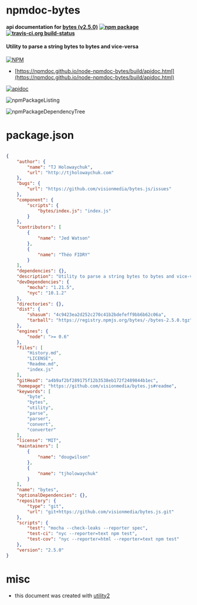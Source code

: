 # npmdoc-bytes

#### api documentation for  [bytes (v2.5.0)](https://github.com/visionmedia/bytes.js#readme)  [![npm package](https://img.shields.io/npm/v/npmdoc-bytes.svg?style=flat-square)](https://www.npmjs.org/package/npmdoc-bytes) [![travis-ci.org build-status](https://api.travis-ci.org/npmdoc/node-npmdoc-bytes.svg)](https://travis-ci.org/npmdoc/node-npmdoc-bytes)

#### Utility to parse a string bytes to bytes and vice-versa

[![NPM](https://nodei.co/npm/bytes.png?downloads=true&downloadRank=true&stars=true)](https://www.npmjs.com/package/bytes)

- [https://npmdoc.github.io/node-npmdoc-bytes/build/apidoc.html](https://npmdoc.github.io/node-npmdoc-bytes/build/apidoc.html)

[![apidoc](https://npmdoc.github.io/node-npmdoc-bytes/build/screenCapture.buildCi.browser.%252Ftmp%252Fbuild%252Fapidoc.html.png)](https://npmdoc.github.io/node-npmdoc-bytes/build/apidoc.html)

![npmPackageListing](https://npmdoc.github.io/node-npmdoc-bytes/build/screenCapture.npmPackageListing.svg)

![npmPackageDependencyTree](https://npmdoc.github.io/node-npmdoc-bytes/build/screenCapture.npmPackageDependencyTree.svg)



# package.json

```json

{
    "author": {
        "name": "TJ Holowaychuk",
        "url": "http://tjholowaychuk.com"
    },
    "bugs": {
        "url": "https://github.com/visionmedia/bytes.js/issues"
    },
    "component": {
        "scripts": {
            "bytes/index.js": "index.js"
        }
    },
    "contributors": [
        {
            "name": "Jed Watson"
        },
        {
            "name": "Théo FIDRY"
        }
    ],
    "dependencies": {},
    "description": "Utility to parse a string bytes to bytes and vice-versa",
    "devDependencies": {
        "mocha": "1.21.5",
        "nyc": "10.1.2"
    },
    "directories": {},
    "dist": {
        "shasum": "4c9423ea2d252c270c41b2bdefeff9bb6b62c06a",
        "tarball": "https://registry.npmjs.org/bytes/-/bytes-2.5.0.tgz"
    },
    "engines": {
        "node": ">= 0.6"
    },
    "files": [
        "History.md",
        "LICENSE",
        "Readme.md",
        "index.js"
    ],
    "gitHead": "a4b9af2bf289175f12b3538eb172f2489844b1ec",
    "homepage": "https://github.com/visionmedia/bytes.js#readme",
    "keywords": [
        "byte",
        "bytes",
        "utility",
        "parse",
        "parser",
        "convert",
        "converter"
    ],
    "license": "MIT",
    "maintainers": [
        {
            "name": "dougwilson"
        },
        {
            "name": "tjholowaychuk"
        }
    ],
    "name": "bytes",
    "optionalDependencies": {},
    "repository": {
        "type": "git",
        "url": "git+https://github.com/visionmedia/bytes.js.git"
    },
    "scripts": {
        "test": "mocha --check-leaks --reporter spec",
        "test-ci": "nyc --reporter=text npm test",
        "test-cov": "nyc --reporter=html --reporter=text npm test"
    },
    "version": "2.5.0"
}
```



# misc
- this document was created with [utility2](https://github.com/kaizhu256/node-utility2)
